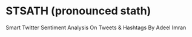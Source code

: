 # STSATH (pronounced stath)
Smart Twitter Sentiment Analysis On Tweets &amp; Hashtags
By Adeel Imran
